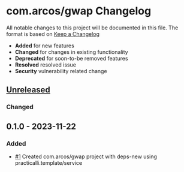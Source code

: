# com.arcos/gwap Changelog

All notable changes to this project will be documented in this file.
The format is based on [Keep a Changelog](https://keepachangelog.com/en/1.0.0/)

* **Added** for new features
* **Changed** for changes in existing functionality
* **Deprecated** for soon-to-be removed features
* **Resolved** resolved issue
* **Security** vulnerability related change

## [Unreleased]

### Changed

## 0.1.0 - 2023-11-22

### Added

* [#1](https://github.com/practicalli/clojure/issues/1) Created com.arcos/gwap project with deps-new using practicalli.template/service

[Unreleased]: https://github.com/arcos/gwap/compare/0.1.1...HEAD
